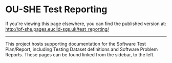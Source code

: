 # OU-SHE Test Reporting

If you're viewing this page elsewhere, you can find the published version at:
http://pf-she.pages.euclid-sgs.uk/test_reporting/

---

This project hosts supporting documentation for the Software Test Plan/Report,
including Testing Dataset definitions and Software Problem Reports. These pages can be found linked from the sidebar, to the left.


